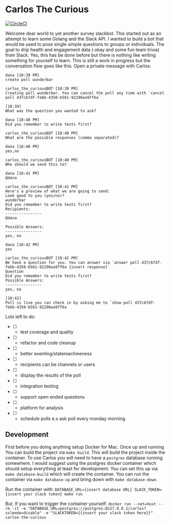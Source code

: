 # Carlos The Curious

[![CircleCI](https://circleci.com/gh/dklassen/CarlosTheCurious/tree/master.svg?style=svg)](https://circleci.com/gh/dklassen/CarlosTheCurious/tree/master)

Welcome dear world to yet another survey slackbot. This started out as an attempt to learn some Golang and the Slack API. I wanted to build a bot that would be used to pose single simple questions to groups or individuals. The goal to drip health and engagement data ( okay and some fun team trivia) from Slack. Yes, this has be done before but there is nothing like writing something for yourself to learn.
This is still a work in progress but the conversation flow goes like this. Open a private message with Carlos:

```
dana [10:39 PM]  
create poll wunderbar

carlos_the_curiousBOT [10:39 PM]  
Creating poll wunderbar. You can cancel the poll any time with `cancel poll 437c67df-febb-4350-b561-92296ea97f6a`

[10:39]  
What was the question you wanted to ask?

dana [10:40 PM]  
Did you remember to write tests first?

carlos_the_curiousBOT [10:40 PM]  
What are the possible responses (comma separated)?

dana [10:40 PM]  
yes,no

carlos_the_curiousBOT [10:40 PM]  
Who should we send this to?

dana [10:41 PM]  
@dana

carlos_the_curiousBOT [10:41 PM]  
Here's a preview of what we are going to send:
Look good to you (yes/no)?
wunderbar
Did you remember to write tests first?
Recipients:
----------------
@dana

Possible Answers:
----------------
yes, no

dana [10:42 PM]  
yes

carlos_the_curiousBOT [10:42 PM]  
We have a question for you. You can answer via `answer poll 437c67df-febb-4350-b561-92296ea97f6a {insert response}`
Question
Did you remember to write tests first?
Possible Answers:
----------------
yes, no

[10:42]  
Poll is live you can check in by asking me to `show poll 437c67df-febb-4350-b561-92296ea97f6a
```

Lots left to do:
- [ ] - test coverage and quality
- [ ] - refactor and code cleanup
- [ ] - better eventing/statemachineness
- [ ] - recipients can be channels or users
- [ ] - display the results of the poll
- [ ] - integration testing
- [ ] - support open ended questions
- [ ] - platform for analysis
- [ ] - schedule polls e.x ask poll every monday morning

## Development

First before you doing anything setup Docker for Mac. Once up and running You can build the project via `make build`. This will build the project inside the container. To use Carlos you will need to have a `postgres` database running somewhere. I would suggest using the postgres docker container which should setup everything at least for development. You can set this up via `make database-build` which will create the container. You can run the container via `make database-up` and bring down with `make database-down`.

Run the container with:
`DATABASE_URL={insert database URL} SLACK_TOKEN={insert your slack token} make run`

But, If you want to trigger the container yourself:
`docker run --net=host --rm -it -e "DATABASE_URL=postgres://postgres:@127.0.0.1/carlos?sslmode=disable" -e "SLACKTOKEN={{insert your slack token here}}" carlos-the-curious`

